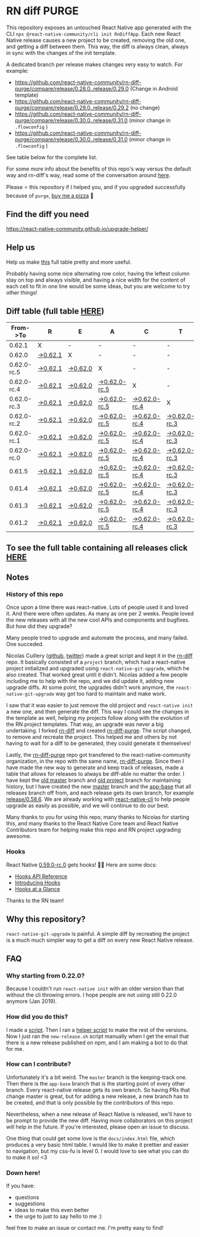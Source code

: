 # RN diff PURGE

This repository exposes an untouched React Native app generated with the CLI
`npx @react-native-community/cli init RnDiffApp`. Each new React Native release causes a new project to be created, removing the old one, and getting a diff between them. This way, the diff is always clean, always in sync with the changes of the init template.

A dedicated branch per release makes changes very easy
to watch. For example:

* https://github.com/react-native-community/rn-diff-purge/compare/release/0.28.0..release/0.29.0
(Change in Android template)
* https://github.com/react-native-community/rn-diff-purge/compare/release/0.29.0..release/0.29.2
(no change)
* https://github.com/react-native-community/rn-diff-purge/compare/release/0.30.0..release/0.31.0
(minor change in `.flowconfig` )
* https://github.com/react-native-community/rn-diff-purge/compare/release/0.30.0..release/0.31.0
(minor change in `.flowconfig` )

See table below for the complete list.

For some more info about the benefits of this repo's way versus the default way and rn-diff's way, read some of the conversation around [here](https://github.com/react-native-community/discussions-and-proposals/issues/68#issuecomment-452227478).

Please :star: this repository if I helped you, and if you upgraded successfully because of `purge`, [buy me a pizza](https://www.buymeacoffee.com/DGWwHVZ4s) :pizza:

## Find the diff you need
https://react-native-community.github.io/upgrade-helper/

## Help us
Help us make [this](https://react-native-community.github.io/rn-diff-purge) full table pretty and more useful.

Probably having some nice alternating row color, having the leftest column stay on top and always visible, and having a nice width for the content of each cell to fit in one line would be some ideas, but you are welcome to try other things!

## Diff table (full table [HERE](https://react-native-community.github.io/rn-diff-purge/))

| From->To    | R                                                                                                               | E                                                                                                               | A                                                                                                                         | C                                                                                                                         | T                                                                                                                         |                                                                                                                           | N                                                                                                                         | A                                                                                                                    | T                                                                                                          | I                                                                                                          | V                                                                                                          | E   |
| ----------- | --------------------------------------------------------------------------------------------------------------- | --------------------------------------------------------------------------------------------------------------- | ------------------------------------------------------------------------------------------------------------------------- | ------------------------------------------------------------------------------------------------------------------------- | ------------------------------------------------------------------------------------------------------------------------- | ------------------------------------------------------------------------------------------------------------------------- | ------------------------------------------------------------------------------------------------------------------------- | -------------------------------------------------------------------------------------------------------------------- | ---------------------------------------------------------------------------------------------------------- | ---------------------------------------------------------------------------------------------------------- | ---------------------------------------------------------------------------------------------------------- | --- |
| 0.62.1      | X                                                                                                               | -                                                                                                               | -                                                                                                                         | -                                                                                                                         | -                                                                                                                         | -                                                                                                                         | -                                                                                                                         | -                                                                                                                    | -                                                                                                          | -                                                                                                          | -                                                                                                          | -   |
| 0.62.0      | [->0.62.1](https://github.com/react-native-community/rn-diff-purge/compare/release/0.62.0..release/0.62.1)      | X                                                                                                               | -                                                                                                                         | -                                                                                                                         | -                                                                                                                         | -                                                                                                                         | -                                                                                                                         | -                                                                                                                    | -                                                                                                          | -                                                                                                          | -                                                                                                          | -   |
| 0.62.0-rc.5 | [->0.62.1](https://github.com/react-native-community/rn-diff-purge/compare/release/0.62.0-rc.5..release/0.62.1) | [->0.62.0](https://github.com/react-native-community/rn-diff-purge/compare/release/0.62.0-rc.5..release/0.62.0) | X                                                                                                                         | -                                                                                                                         | -                                                                                                                         | -                                                                                                                         | -                                                                                                                         | -                                                                                                                    | -                                                                                                          | -                                                                                                          | -                                                                                                          | -   |
| 0.62.0-rc.4 | [->0.62.1](https://github.com/react-native-community/rn-diff-purge/compare/release/0.62.0-rc.4..release/0.62.1) | [->0.62.0](https://github.com/react-native-community/rn-diff-purge/compare/release/0.62.0-rc.4..release/0.62.0) | [->0.62.0-rc.5](https://github.com/react-native-community/rn-diff-purge/compare/release/0.62.0-rc.4..release/0.62.0-rc.5) | X                                                                                                                         | -                                                                                                                         | -                                                                                                                         | -                                                                                                                         | -                                                                                                                    | -                                                                                                          | -                                                                                                          | -                                                                                                          | -   |
| 0.62.0-rc.3 | [->0.62.1](https://github.com/react-native-community/rn-diff-purge/compare/release/0.62.0-rc.3..release/0.62.1) | [->0.62.0](https://github.com/react-native-community/rn-diff-purge/compare/release/0.62.0-rc.3..release/0.62.0) | [->0.62.0-rc.5](https://github.com/react-native-community/rn-diff-purge/compare/release/0.62.0-rc.3..release/0.62.0-rc.5) | [->0.62.0-rc.4](https://github.com/react-native-community/rn-diff-purge/compare/release/0.62.0-rc.3..release/0.62.0-rc.4) | X                                                                                                                         | -                                                                                                                         | -                                                                                                                         | -                                                                                                                    | -                                                                                                          | -                                                                                                          | -                                                                                                          | -   |
| 0.62.0-rc.2 | [->0.62.1](https://github.com/react-native-community/rn-diff-purge/compare/release/0.62.0-rc.2..release/0.62.1) | [->0.62.0](https://github.com/react-native-community/rn-diff-purge/compare/release/0.62.0-rc.2..release/0.62.0) | [->0.62.0-rc.5](https://github.com/react-native-community/rn-diff-purge/compare/release/0.62.0-rc.2..release/0.62.0-rc.5) | [->0.62.0-rc.4](https://github.com/react-native-community/rn-diff-purge/compare/release/0.62.0-rc.2..release/0.62.0-rc.4) | [->0.62.0-rc.3](https://github.com/react-native-community/rn-diff-purge/compare/release/0.62.0-rc.2..release/0.62.0-rc.3) | X                                                                                                                         | -                                                                                                                         | -                                                                                                                    | -                                                                                                          | -                                                                                                          | -                                                                                                          | -   |
| 0.62.0-rc.1 | [->0.62.1](https://github.com/react-native-community/rn-diff-purge/compare/release/0.62.0-rc.1..release/0.62.1) | [->0.62.0](https://github.com/react-native-community/rn-diff-purge/compare/release/0.62.0-rc.1..release/0.62.0) | [->0.62.0-rc.5](https://github.com/react-native-community/rn-diff-purge/compare/release/0.62.0-rc.1..release/0.62.0-rc.5) | [->0.62.0-rc.4](https://github.com/react-native-community/rn-diff-purge/compare/release/0.62.0-rc.1..release/0.62.0-rc.4) | [->0.62.0-rc.3](https://github.com/react-native-community/rn-diff-purge/compare/release/0.62.0-rc.1..release/0.62.0-rc.3) | [->0.62.0-rc.2](https://github.com/react-native-community/rn-diff-purge/compare/release/0.62.0-rc.1..release/0.62.0-rc.2) | X                                                                                                                         | -                                                                                                                    | -                                                                                                          | -                                                                                                          | -                                                                                                          | -   |
| 0.62.0-rc.0 | [->0.62.1](https://github.com/react-native-community/rn-diff-purge/compare/release/0.62.0-rc.0..release/0.62.1) | [->0.62.0](https://github.com/react-native-community/rn-diff-purge/compare/release/0.62.0-rc.0..release/0.62.0) | [->0.62.0-rc.5](https://github.com/react-native-community/rn-diff-purge/compare/release/0.62.0-rc.0..release/0.62.0-rc.5) | [->0.62.0-rc.4](https://github.com/react-native-community/rn-diff-purge/compare/release/0.62.0-rc.0..release/0.62.0-rc.4) | [->0.62.0-rc.3](https://github.com/react-native-community/rn-diff-purge/compare/release/0.62.0-rc.0..release/0.62.0-rc.3) | [->0.62.0-rc.2](https://github.com/react-native-community/rn-diff-purge/compare/release/0.62.0-rc.0..release/0.62.0-rc.2) | [->0.62.0-rc.1](https://github.com/react-native-community/rn-diff-purge/compare/release/0.62.0-rc.0..release/0.62.0-rc.1) | X                                                                                                                    | -                                                                                                          | -                                                                                                          | -                                                                                                          | -   |
| 0.61.5      | [->0.62.1](https://github.com/react-native-community/rn-diff-purge/compare/release/0.61.5..release/0.62.1)      | [->0.62.0](https://github.com/react-native-community/rn-diff-purge/compare/release/0.61.5..release/0.62.0)      | [->0.62.0-rc.5](https://github.com/react-native-community/rn-diff-purge/compare/release/0.61.5..release/0.62.0-rc.5)      | [->0.62.0-rc.4](https://github.com/react-native-community/rn-diff-purge/compare/release/0.61.5..release/0.62.0-rc.4)      | [->0.62.0-rc.3](https://github.com/react-native-community/rn-diff-purge/compare/release/0.61.5..release/0.62.0-rc.3)      | [->0.62.0-rc.2](https://github.com/react-native-community/rn-diff-purge/compare/release/0.61.5..release/0.62.0-rc.2)      | [->0.62.0-rc.1](https://github.com/react-native-community/rn-diff-purge/compare/release/0.61.5..release/0.62.0-rc.1)      | [->0.62.0-rc.0](https://github.com/react-native-community/rn-diff-purge/compare/release/0.61.5..release/0.62.0-rc.0) | X                                                                                                          | -                                                                                                          | -                                                                                                          | -   |
| 0.61.4      | [->0.62.1](https://github.com/react-native-community/rn-diff-purge/compare/release/0.61.4..release/0.62.1)      | [->0.62.0](https://github.com/react-native-community/rn-diff-purge/compare/release/0.61.4..release/0.62.0)      | [->0.62.0-rc.5](https://github.com/react-native-community/rn-diff-purge/compare/release/0.61.4..release/0.62.0-rc.5)      | [->0.62.0-rc.4](https://github.com/react-native-community/rn-diff-purge/compare/release/0.61.4..release/0.62.0-rc.4)      | [->0.62.0-rc.3](https://github.com/react-native-community/rn-diff-purge/compare/release/0.61.4..release/0.62.0-rc.3)      | [->0.62.0-rc.2](https://github.com/react-native-community/rn-diff-purge/compare/release/0.61.4..release/0.62.0-rc.2)      | [->0.62.0-rc.1](https://github.com/react-native-community/rn-diff-purge/compare/release/0.61.4..release/0.62.0-rc.1)      | [->0.62.0-rc.0](https://github.com/react-native-community/rn-diff-purge/compare/release/0.61.4..release/0.62.0-rc.0) | [->0.61.5](https://github.com/react-native-community/rn-diff-purge/compare/release/0.61.4..release/0.61.5) | X                                                                                                          | -                                                                                                          | -   |
| 0.61.3      | [->0.62.1](https://github.com/react-native-community/rn-diff-purge/compare/release/0.61.3..release/0.62.1)      | [->0.62.0](https://github.com/react-native-community/rn-diff-purge/compare/release/0.61.3..release/0.62.0)      | [->0.62.0-rc.5](https://github.com/react-native-community/rn-diff-purge/compare/release/0.61.3..release/0.62.0-rc.5)      | [->0.62.0-rc.4](https://github.com/react-native-community/rn-diff-purge/compare/release/0.61.3..release/0.62.0-rc.4)      | [->0.62.0-rc.3](https://github.com/react-native-community/rn-diff-purge/compare/release/0.61.3..release/0.62.0-rc.3)      | [->0.62.0-rc.2](https://github.com/react-native-community/rn-diff-purge/compare/release/0.61.3..release/0.62.0-rc.2)      | [->0.62.0-rc.1](https://github.com/react-native-community/rn-diff-purge/compare/release/0.61.3..release/0.62.0-rc.1)      | [->0.62.0-rc.0](https://github.com/react-native-community/rn-diff-purge/compare/release/0.61.3..release/0.62.0-rc.0) | [->0.61.5](https://github.com/react-native-community/rn-diff-purge/compare/release/0.61.3..release/0.61.5) | [->0.61.4](https://github.com/react-native-community/rn-diff-purge/compare/release/0.61.3..release/0.61.4) | X                                                                                                          | -   |
| 0.61.2      | [->0.62.1](https://github.com/react-native-community/rn-diff-purge/compare/release/0.61.2..release/0.62.1)      | [->0.62.0](https://github.com/react-native-community/rn-diff-purge/compare/release/0.61.2..release/0.62.0)      | [->0.62.0-rc.5](https://github.com/react-native-community/rn-diff-purge/compare/release/0.61.2..release/0.62.0-rc.5)      | [->0.62.0-rc.4](https://github.com/react-native-community/rn-diff-purge/compare/release/0.61.2..release/0.62.0-rc.4)      | [->0.62.0-rc.3](https://github.com/react-native-community/rn-diff-purge/compare/release/0.61.2..release/0.62.0-rc.3)      | [->0.62.0-rc.2](https://github.com/react-native-community/rn-diff-purge/compare/release/0.61.2..release/0.62.0-rc.2)      | [->0.62.0-rc.1](https://github.com/react-native-community/rn-diff-purge/compare/release/0.61.2..release/0.62.0-rc.1)      | [->0.62.0-rc.0](https://github.com/react-native-community/rn-diff-purge/compare/release/0.61.2..release/0.62.0-rc.0) | [->0.61.5](https://github.com/react-native-community/rn-diff-purge/compare/release/0.61.2..release/0.61.5) | [->0.61.4](https://github.com/react-native-community/rn-diff-purge/compare/release/0.61.2..release/0.61.4) | [->0.61.3](https://github.com/react-native-community/rn-diff-purge/compare/release/0.61.2..release/0.61.3) | X   |

## To see the full table containing all releases click [HERE](https://react-native-community.github.io/rn-diff-purge/)

## Notes

### History of this repo

Once upon a time there was react-native. Lots of people used it and loved it. And there were often updates. As many as one per 2 weeks. People loved the new releases with all the new cool APIs and components and bugfixes. But how did they upgrade?

Many people tried to upgrade and automate the process, and many failed. One succeded.

Nicolas Cuillery ([github](https://github.com/ncuillery), [twitter](https://twitter.com/ncuillery)) made a great script and kept it in the [rn-diff](https://github.com/ncuillery/rn-diff) repo. It basically consisted of a `project` branch, which had a react-native project initialized and upgraded using `react-native-git-upgrade`, which he also created. That worked great until it didn't. Nicolas added a few people including me to help with the repo, and we did update it, adding new upgrade diffs. At some point, the upgrades didn't work anymore, the `react-native-git-upgrade` way got too hard to maintain and make work.

I saw that it was easier to just remove the old project and `react-native init` a new one, and then generate the diff. This way I could see the changes in the template as well, helping my projects follow along with the evolution of the RN project templates. That way, an upgrade was never a big undertaking. I forked [rn-diff](https://github.com/ncuillery/rn-diff) and created [rn-diff-purge](https://github.com/react-native-community/rn-diff-purge). The script changed, to remove and recreate the project. This helped me and others by not having to wait for a diff to be generated, they could generate it themselves!

Lastly, the [rn-diff-purge](https://github.com/react-native-community/rn-diff-purge) repo got transfered to the react-native-community organization, in the repo with the same name, [rn-diff-purge](https://github.com/react-native-community/rn-diff-purge). Since then I have made the new way to generate and keep track of releases, made a table that allows for releases to always be diff-able no matter the order. I have kept the [old master](https://github.com/react-native-community/rn-diff-purge/tree/old/master) branch and [old project](https://github.com/react-native-community/rn-diff-purge/tree/old/project) branch for maintaining history, but I have created the new [master](https://github.com/react-native-community/rn-diff-purge/tree/master) branch and the [app-base](https://github.com/react-native-community/rn-diff-purge/tree/app-base) that all releases branch off from, and each release gets its own branch, for example [release/0.58.6](https://github.com/react-native-community/rn-diff-purge/tree/release/0.58.6). We are already working with [react-native-cli](https://github.com/react-native-community/react-native-cli) to help people upgrade as easily as possible, and we will continue to do our best.

Many thanks to you for using this repo, many thanks to Nicolas for starting this, and many thanks to the React Native Core team and React Native Contributors team for helping make this repo and RN project upgrading awesome.

### Hooks
React Native [0.59.0-rc.0](https://github.com/react-native-community/rn-diff-purge#version-changes) gets hooks! 🎉🥳
Here are some docs:
- [Hooks API Reference](https://reactjs.org/docs/hooks-reference.html)
- [Introducing Hooks](https://reactjs.org/docs/hooks-intro.html)
- [Hooks at a Glance](https://reactjs.org/docs/hooks-overview.html)

Thanks to the RN team!

## Why this repository?
`react-native-git-upgrade` is painful. A simple diff by recreating the project is a much much simpler way to get a diff on every new React Native release.

## FAQ

### Why starting from 0.22.0?

Because I couldn't run `react-native init` with an older version than that without the cli throwing errors. I hope people are not using still 0.22.0 anymore (Jan 2019).

### How did you do this?

I made a [script](https://github.com/react-native-community/rn-diff-purge/blob/master/new-release.sh). Then I ran a [helper script](https://github.com/react-native-community/rn-diff-purge/blob/master/new-release.sh) to make the rest of the versions.
Now I just ran the `new-release.sh` script manually when I get the email that there is a new release published on npm, and I am making a bot to do that for me.

### How can I contribute?

Unfortunately it's a bit weird. The `master` branch is the keeping-track one. Then there is the `app-base` branch that is the starting point of every other branch. Every react-native release gets its own branch. So having PRs that change master is great, but for adding a new release, a new branch has to be created, and that is only possible by the contributors of this repo.

Nevertheless, when a new release of React Native is released, we'll have to be prompt to provide
the new diff. Having more collaborators on this project will help in the future. If you're interested, please open an issue to discuss.

One thing that could get some love is the `docs/index.html` file, which produces a very basic html table. I would like to make it prettier and easier to navigation, but my css-fu is level 0. I would love to see what you can do to make it so! <3

### Down here!

If you have:
- questions
- suggestions
- ideas to make this even better
- the urge to just to say hello to me :)

feel free to make an issue or contact me. I'm pretty easy to find!
